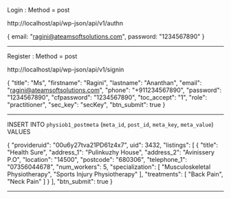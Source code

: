 
Login : Method = post

http://localhost/api/wp-json/api/v1/authn

{
    email: "ragini@ateamsoftsolutions.com",
    password: "1234567890"
}

------------------------------------------

Register : Method = post


http://localhost/api/wp-json/api/v1/signin

{
  "title": "Ms",
  "firstname": "Ragini",
  "lastname": "Ananthan",
  "email": "ragini@ateamsoftsolutions.com",
  "phone": "+911234567890",
  "password": "1234567890",
  "cfpassword": "1234567890",
  "toc_accept": "1",
  "role": "practitioner",
  "sec_key": "secKey",
  "btn_submit": true
}

----------------------------------------
INSERT INTO `physiob1_postmeta` (`meta_id`, `post_id`, `meta_key`, `meta_value`) VALUES


{
  "provideruid": "00u6y27tva21PD61z4x7",
  uid": 3432,
  "listings": [
    {
      "title": "Health Sure",
      "address_1": "Pulinkuzhy House",
      "address_2": "Avinissery P.O",
      "location": "14500",
      "postcode": "680306",
      "telephone_1": "07356044678",
      "num_workers": 5,
      "specialization": [
        "Musculoskeletal Physiotherapy",
        "Sports Injury Physiotherapy"
      ],
      "treatments": [
        "Back Pain",
        "Neck Pain"
      ]
    }
  ],
  "btn_submit": true
}

---------------------------------------